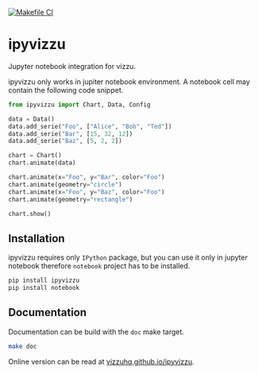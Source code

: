 [![Makefile CI](https://github.com/nyirog/ipyvizzu/actions/workflows/makefile.yml/badge.svg?branch=main)](https://github.com/nyirog/ipyvizzu/actions/workflows/makefile.yml)

# ipyvizzu

Jupyter notebook integration for vizzu.

ipyvizzu only works in jupiter notebook environment. A notebook cell may
contain the following code snippet.

```python
from ipyvizzu import Chart, Data, Config

data = Data()
data.add_serie("Foo", ["Alice", "Bob", "Ted"])
data.add_serie("Bar", [15, 32, 12])
data.add_serie("Baz", [5, 2, 2])

chart = Chart()
chart.animate(data)

chart.animate(x="Foo", y="Bar", color="Foo")
chart.animate(geometry="circle")
chart.animate(x="Foo", y="Baz", color="Foo")
chart.animate(geometry="rectangle")

chart.show()
```

## Installation

ipyvizzu requires only `IPython` package, but you can use it only in jupyter
notebook therefore `notebook` project has to be installed.

```sh
pip install ipyvizzu
pip install notebook
```

## Documentation

Documentation can be build with the `doc` make target.

```sh
make doc
```

Online version can be read at [vizzuhq.github.io/ipyvizzu](https://vizzuhq.github.io/ipyvizzu/index.html).
